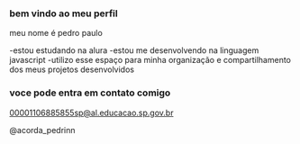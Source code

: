 ### bem vindo ao meu perfil

meu nome é pedro paulo

-estou estudando na alura
-estou me desenvolvendo na linguagem javascript
-utilizo esse espaço para minha organização e compartilhamento dos meus projetos desenvolvidos

### voce pode entra em contato comigo 

00001106885855sp@al.educacao.sp.gov.br

@acorda_pedrinn
